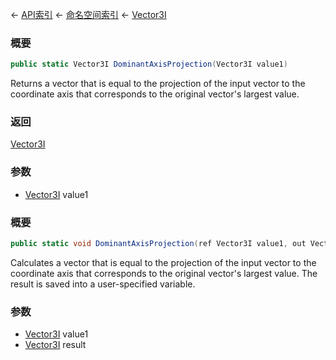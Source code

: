 ← [API索引](Api-Index) ← [命名空间索引](Namespace-Index) ← [Vector3I](VRageMath.Vector3I)

### 概要

```csharp
public static Vector3I DominantAxisProjection(Vector3I value1)
```

Returns a vector that is equal to the projection of the input vector to the coordinate axis that corresponds to the original vector's largest value.

### 返回

[Vector3I](VRageMath.Vector3I)

### 参数

* [Vector3I](VRageMath.Vector3I) value1
### 概要

```csharp
public static void DominantAxisProjection(ref Vector3I value1, out Vector3I result)
```

Calculates a vector that is equal to the projection of the input vector to the coordinate axis that corresponds to the original vector's largest value. The result is saved into a user-specified variable.

### 参数

* [Vector3I](VRageMath.Vector3I) value1
* [Vector3I](VRageMath.Vector3I) result
